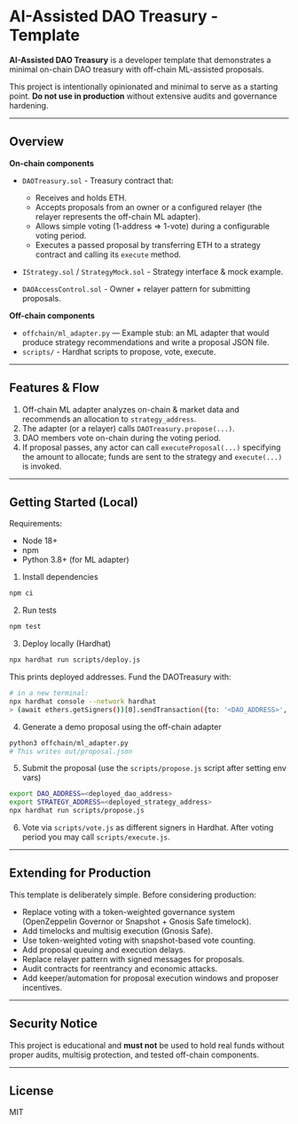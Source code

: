 # AI-Assisted DAO Treasury - Template

**AI-Assisted DAO Treasury** is a developer template that demonstrates a minimal on-chain DAO treasury with off-chain ML-assisted proposals.

This project is intentionally opinionated and minimal to serve as a starting point. **Do not use in production** without extensive audits and governance hardening.

---

## Overview

**On-chain components**
- `DAOTreasury.sol` - Treasury contract that:
  - Receives and holds ETH.
  - Accepts proposals from an owner or a configured relayer (the relayer represents the off-chain ML adapter).
  - Allows simple voting (1-address => 1-vote) during a configurable voting period.
  - Executes a passed proposal by transferring ETH to a strategy contract and calling its `execute` method.

- `IStrategy.sol` / `StrategyMock.sol` - Strategy interface & mock example.

- `DAOAccessControl.sol` - Owner + relayer pattern for submitting proposals.

**Off-chain components**
- `offchain/ml_adapter.py` — Example stub: an ML adapter that would produce strategy recommendations and write a proposal JSON file.
- `scripts/` - Hardhat scripts to propose, vote, execute.

---

## Features & Flow

1. Off-chain ML adapter analyzes on-chain & market data and recommends an allocation to `strategy_address`.
2. The adapter (or a relayer) calls `DAOTreasury.propose(...)`.
3. DAO members vote on-chain during the voting period.
4. If proposal passes, any actor can call `executeProposal(...)` specifying the amount to allocate; funds are sent to the strategy and `execute(...)` is invoked.

---

## Getting Started (Local)

Requirements:
- Node 18+
- npm
- Python 3.8+ (for ML adapter)

1. Install dependencies
```bash
npm ci
```

2. Run tests
```bash
npm test
```

3. Deploy locally (Hardhat)
```bash
npx hardhat run scripts/deploy.js
```
This prints deployed addresses. Fund the DAOTreasury with:
```bash
# in a new terminal:
npx hardhat console --network hardhat
> (await ethers.getSigners())[0].sendTransaction({to: '<DAO_ADDRESS>', value: ethers.utils.parseEther('1')})
```

4. Generate a demo proposal using the off-chain adapter
```bash
python3 offchain/ml_adapter.py
# This writes out/proposal.json
```

5. Submit the proposal (use the `scripts/propose.js` script after setting env vars)
```bash
export DAO_ADDRESS=<deployed_dao_address>
export STRATEGY_ADDRESS=<deployed_strategy_address>
npx hardhat run scripts/propose.js
```

6. Vote via `scripts/vote.js` as different signers in Hardhat. After voting period you may call `scripts/execute.js`.

---

## Extending for Production

This template is deliberately simple. Before considering production:

- Replace voting with a token-weighted governance system (OpenZeppelin Governor or Snapshot + Gnosis Safe timelock).
- Add timelocks and multisig execution (Gnosis Safe).
- Use token-weighted voting with snapshot-based vote counting.
- Add proposal queuing and execution delays.
- Replace relayer pattern with signed messages for proposals.
- Audit contracts for reentrancy and economic attacks.
- Add keeper/automation for proposal execution windows and proposer incentives.

---

## Security Notice

This project is educational and **must not** be used to hold real funds without proper audits, multisig protection, and tested off-chain components.

---

## License

MIT
